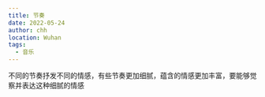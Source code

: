 ```yaml
---
title: 节奏
date: 2022-05-24
author: chh
location: Wuhan
tags:
  - 音乐
---
```


不同的节奏抒发不同的情感，有些节奏更加细腻，蕴含的情感更加丰富，要能够觉察并表达这种细腻的情感
